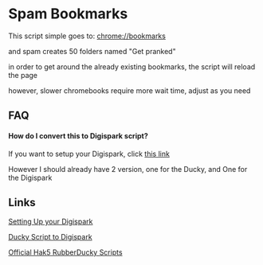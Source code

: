 # Spam Bookmarks

This script simple goes to: [chrome://bookmarks](chrome://bookmarks)

and spam creates 50 folders named "Get pranked"

in order to get around the already existing bookmarks, the script will reload the page

however, slower chromebooks require more wait time, adjust as you need
## FAQ

#### How do I convert this to Digispark script?

If you want to setup your Digispark, click [this link](https://www.youtube.com/watch?v=X6R8cveFz74)

However I should already have 2 version, one for the Ducky, and One for the Digispark
## Links
[Setting Up your Digispark](https://www.youtube.com/watch?v=X6R8cveFz74)

[Ducky Script to Digispark](https://duckify.huhn.me/)

[Official Hak5 RubberDucky Scripts](https://github.com/hak5/usbrubberducky-payloads)
